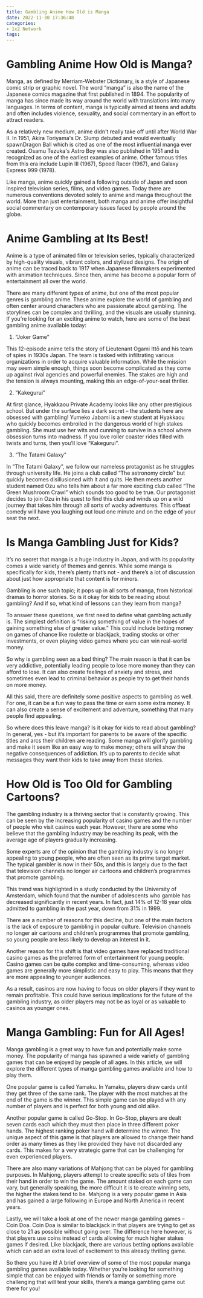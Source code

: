 ```yaml
---
title: Gambling Anime How Old is Manga
date: 2022-11-30 17:36:48
categories:
- 1x2 Network
tags:
---
```



#  Gambling Anime How Old is Manga?

Manga, as defined by Merriam-Webster Dictionary, is a style of Japanese comic strip or graphic novel. The word “manga” is also the name of the Japanese comics magazine that first published in 1894. The popularity of manga has since made its way around the world with translations into many languages. In terms of content, manga is typically aimed at teens and adults and often includes violence, sexuality, and social commentary in an effort to attract readers.

As a relatively new medium, anime didn't really take off until after World War II. In 1951, Akira Toriyama's Dr. Slump debuted and would eventually spawnDragon Ball which is cited as one of the most influential manga ever created. Osamu Tezuka's Astro Boy was also published in 1951 and is recognized as one of the earliest examples of anime. Other famous titles from this era include Lupin III (1967), Speed Racer (1967), and Galaxy Express 999 (1978).

Like manga, anime quickly gained a following outside of Japan and soon inspired television series, films, and video games. Today there are numerous conventions devoted solely to anime and manga throughout the world. More than just entertainment, both manga and anime offer insightful social commentary on contemporary issues faced by people around the globe.

#  Anime Gambling at Its Best!

 Anime is a type of animated film or television series, typically characterized by high-quality visuals, vibrant colors, and stylized designs. The origin of anime can be traced back to 1917 when Japanese filmmakers experimented with animation techniques. Since then, anime has become a popular form of entertainment all over the world.

There are many different types of anime, but one of the most popular genres is gambling anime. These anime explore the world of gambling and often center around characters who are passionate about gambling. The storylines can be complex and thrilling, and the visuals are usually stunning. If you’re looking for an exciting anime to watch, here are some of the best gambling anime available today:

1) “Joker Game”

This 12-episode anime tells the story of Lieutenant Ogami Ittō and his team of spies in 1930s Japan. The team is tasked with infiltrating various organizations in order to acquire valuable information. While the mission may seem simple enough, things soon become complicated as they come up against rival agencies and powerful enemies. The stakes are high and the tension is always mounting, making this an edge-of-your-seat thriller.

2) “Kakegurui”

At first glance, Hyakkaou Private Academy looks like any other prestigious school. But under the surface lies a dark secret – the students here are obsessed with gambling! Yumeko Jabami is a new student at Hyakkaou who quickly becomes embroiled in the dangerous world of high stakes gambling. She must use her wits and cunning to survive in a school where obsession turns into madness. If you love roller coaster rides filled with twists and turns, then you’ll love “Kakegurui”.

3) “The Tatami Galaxy”

In “The Tatami Galaxy”, we follow our nameless protagonist as he struggles through university life. He joins a club called “The astronomy circle” but quickly becomes disillusioned with it and quits. He then meets another student named Ozu who tells him about a far more exciting club called “The Green Mushroom Crawl” which sounds too good to be true. Our protagonist decides to join Ozu in his quest to find this club and winds up on a wild journey that takes him through all sorts of wacky adventures. This offbeat comedy will have you laughing out loud one minute and on the edge of your seat the next.

#  Is Manga Gambling Just for Kids?

It’s no secret that manga is a huge industry in Japan, and with its popularity comes a wide variety of themes and genres. While some manga is specifically for kids, there’s plenty that’s not - and there’s a lot of discussion about just how appropriate that content is for minors.

Gambling is one such topic; it pops up in all sorts of manga, from historical dramas to horror stories. So is it okay for kids to be reading about gambling? And if so, what kind of lessons can they learn from manga?

To answer these questions, we first need to define what gambling actually is. The simplest definition is “risking something of value in the hopes of gaining something else of greater value.” This could include betting money on games of chance like roulette or blackjack, trading stocks or other investments, or even playing video games where you can win real-world money.

So why is gambling seen as a bad thing? The main reason is that it can be very addictive, potentially leading people to lose more money than they can afford to lose. It can also create feelings of anxiety and stress, and sometimes even lead to criminal behavior as people try to get their hands on more money.

All this said, there are definitely some positive aspects to gambling as well. For one, it can be a fun way to pass the time or earn some extra money. It can also create a sense of excitement and adventure, something that many people find appealing.

So where does this leave manga? Is it okay for kids to read about gambling? In general, yes - but it’s important for parents to be aware of the specific titles and arcs their children are reading. Some manga will glorify gambling and make it seem like an easy way to make money; others will show the negative consequences of addiction. It’s up to parents to decide what messages they want their kids to take away from these stories.

#  How Old is Too Old for Gambling Cartoons?

The gambling industry is a thriving sector that is constantly growing. This can be seen by the increasing popularity of casino games and the number of people who visit casinos each year. However, there are some who believe that the gambling industry may be reaching its peak, with the average age of players gradually increasing.

Some experts are of the opinion that the gambling industry is no longer appealing to young people, who are often seen as its prime target market. The typical gambler is now in their 50s, and this is largely due to the fact that television channels no longer air cartoons and children’s programmes that promote gambling.

This trend was highlighted in a study conducted by the University of Amsterdam, which found that the number of adolescents who gamble has decreased significantly in recent years. In fact, just 14% of 12-18 year olds admitted to gambling in the past year, down from 31% in 1999.

There are a number of reasons for this decline, but one of the main factors is the lack of exposure to gambling in popular culture. Television channels no longer air cartoons and children’s programmes that promote gambling, so young people are less likely to develop an interest in it.

Another reason for this shift is that video games have replaced traditional casino games as the preferred form of entertainment for young people. Casino games can be quite complex and time-consuming, whereas video games are generally more simplistic and easy to play. This means that they are more appealing to younger audiences.

As a result, casinos are now having to focus on older players if they want to remain profitable. This could have serious implications for the future of the gambling industry, as older players may not be as loyal or as valuable to casinos as younger ones.

#  Manga Gambling: Fun for All Ages!

Manga gambling is a great way to have fun and potentially make some money. The popularity of manga has spawned a wide variety of gambling games that can be enjoyed by people of all ages. In this article, we will explore the different types of manga gambling games available and how to play them.

One popular game is called Yamaku. In Yamaku, players draw cards until they get three of the same rank. The player with the most matches at the end of the game is the winner. This simple game can be played with any number of players and is perfect for both young and old alike.

Another popular game is called Go-Stop. In Go-Stop, players are dealt seven cards each which they must then place in three different poker hands. The highest ranking poker hand will determine the winner. The unique aspect of this game is that players are allowed to change their hand order as many times as they like provided they have not discarded any cards. This makes for a very strategic game that can be challenging for even experienced players.

There are also many variations of Mahjong that can be played for gambling purposes. In Mahjong, players attempt to create specific sets of tiles from their hand in order to win the game. The amount staked on each game can vary, but generally speaking, the more difficult it is to create winning sets, the higher the stakes tend to be. Mahjong is a very popular game in Asia and has gained a large following in Europe and North America in recent years.

Lastly, we will take a look at one of the newer manga gambling games – Coin Doa. Coin Doa is similar to blackjack in that players are trying to get as close to 21 as possible without going over. The difference here however, is that players use coins instead of cards allowing for much higher stakes games if desired. Like blackjack, there are various betting options available which can add an extra level of excitement to this already thrilling game.

So there you have it! A brief overview of some of the most popular manga gambling games available today. Whether you’re looking for something simple that can be enjoyed with friends or family or something more challenging that will test your skills, there’s a manga gambling game out there for you!